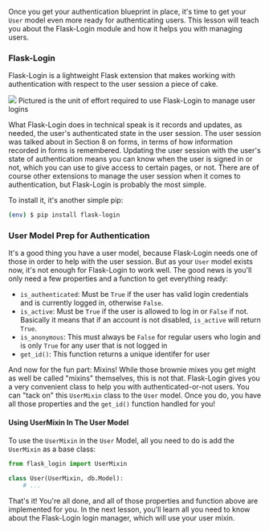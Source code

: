 Once you get your authentication blueprint in place, it's time to get your `User` model even more ready for authenticating users. This lesson will teach you about the Flask-Login module and how it helps you with managing users.

### Flask-Login

Flask-Login is a lightweight Flask extension that makes working with authentication with respect to the user session a piece of cake.

![](https://images.unsplash.com/photo-1559329373-78f77851b979?ixlib=rb-1.2.1&ixid=eyJhcHBfaWQiOjEyMDd9&auto=format&fit=crop&w=1352&q=80)
Pictured is the unit of effort required to use Flask-Login to manage user logins

What Flask-Login does in technical speak is it records and updates, as needed, the user's authenticated state in the user session. The user session was talked about in Section 8 on forms, in terms of how information recorded in forms is remembered. Updating the user session with the user's state of authentication means you can know when the user is signed in or not, which you can use to give access to certain pages, or not. There are of course other extensions to manage the user session when it comes to authentication, but Flask-Login is probably the most simple.

To install it, it's another simple pip:

```bash
(env) $ pip install flask-login
```

### User Model Prep for Authentication

It's a good thing you have a user model, because Flask-Login needs one of those in order to help with the user session. But as your `User` model exists now, it's not enough for Flask-Login to work well. The good news is you'll only need a few properties and a function to get everything ready:

- `is_authenticated`: Must be `True` if the user has valid login credentials and is currently logged in, otherwise `False`.
- `is_active`: Must be `True` if the user is allowed to log in or `False` if not. Basically it means that if an account is not disabled, `is_active` will return `True`.
- `is_anonymous`: This must always be `False` for regular users who login and is only `True` for any user that is not logged in
- `get_id()`: This function returns a unique identifer for user

And now for the fun part: Mixins! While those brownie mixes you get might as well be called "mixins" themselves, this is not that. Flask-Login gives you a very convenient class to help you with authenticated-or-not users. You can "tack on" this `UserMixin` class to the `User` model. Once you do, you have all those properties and the `get_id()` function handled for you!

#### Using UserMixin In The User Model

To use the `UserMixin` in the `User` Model, all you need to do is add the `UserMixin` as a base class:

```python
from flask_login import UserMixin

class User(UserMixin, db.Model):
    # ...
```

That's it! You're all done, and all of those properties and function above are implemented for you. In the next lesson, you'll learn all you need to know about the Flask-Login login manager, which will use your user mixin.
